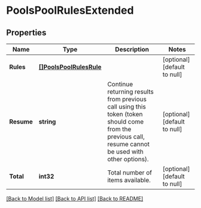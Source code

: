 # PoolsPoolRulesExtended

## Properties
Name | Type | Description | Notes
------------ | ------------- | ------------- | -------------
**Rules** | [**[]PoolsPoolRulesRule**](PoolsPoolRulesRule.md) |  | [optional] [default to null]
**Resume** | **string** | Continue returning results from previous call using this token (token should come from the previous call, resume cannot be used with other options). | [optional] [default to null]
**Total** | **int32** | Total number of items available. | [optional] [default to null]

[[Back to Model list]](../README.md#documentation-for-models) [[Back to API list]](../README.md#documentation-for-api-endpoints) [[Back to README]](../README.md)


